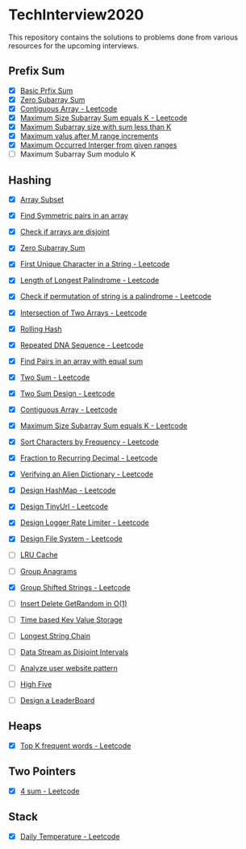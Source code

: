 # TechInterview2020

This repository contains the solutions to problems done from various resources for the upcoming interviews.

## Prefix Sum

- [x] [Basic Prfix Sum]()
- [x] [Zero Subarray Sum]()
- [x] [Contiguous Array - Leetcode](https://github.com/kalpak92/TechInterview2020/blob/master/src/Leetcode/ContiguousArray.java)
- [x] [Maximum Size Subarray Sum equals K - Leetcode](https://github.com/kalpak92/TechInterview2020/blob/master/src/Leetcode/MaxSubarrayEqualK.java)
- [x] [Maximum Subarray size with sum less than K]()
- [x] [Maximum valus after M range increments]()
- [x] [Maximum Occurred Interger from given ranges]()
- [ ] Maximum Subarray Sum modulo K

## Hashing

- [x] [Array Subset](https://github.com/kalpak92/TechInterview2020/blob/master/src/Hashing/ArraySubset.java)
- [x] [Find Symmetric pairs in an array](https://github.com/kalpak92/TechInterview2020/blob/master/src/Hashing/SymmetricPairs.java)
- [x] [Check if arrays are disjoint](https://github.com/kalpak92/TechInterview2020/blob/master/src/Hashing/ArrayDisjoint.java)
- [x] [Zero Subarray Sum](https://github.com/kalpak92/TechInterview2020/blob/master/src/Hashing/ZeroSubarraySum.java)
- [x] [First Unique Character in a String - Leetcode](https://github.com/kalpak92/TechInterview2020/blob/master/src/Leetcode/FirstUniqueCharacter.java)
- [x] [Length of Longest Palindrome - Leetcode](https://github.com/kalpak92/TechInterview2020/blob/master/src/Leetcode/LongestPalindrome.java)
- [x] [Check if permutation of string is a palindrome - Leetcode](https://github.com/kalpak92/TechInterview2020/blob/master/src/Leetcode/PalindromePermutationCheck.java)
- [x] [Intersection of Two Arrays - Leetcode](https://github.com/kalpak92/TechInterview2020/blob/master/src/Leetcode/ArrayIntersection.java)
- [x] [Rolling Hash](https://github.com/kalpak92/TechInterview2020/blob/master/src/Hashing/RollingHash.java)
- [x] [Repeated DNA Sequence - Leetcode](https://github.com/kalpak92/TechInterview2020/blob/master/src/Leetcode/RepeatedDNASequence.java)
- [x] [Find Pairs in an array with equal sum](https://github.com/kalpak92/TechInterview2020/blob/master/src/Hashing/PairEqualSum.java)
- [x] [Two Sum - Leetcode](https://github.com/kalpak92/TechInterview2020/blob/master/src/Leetcode/TwoSum.java)
- [x] [Two Sum Design - Leetcode](https://github.com/kalpak92/TechInterview2020/blob/master/src/Leetcode/TwoSumDesign.java)
- [x] [Contiguous Array - Leetcode](https://github.com/kalpak92/TechInterview2020/blob/master/src/Leetcode/ContiguousArray.java)
- [x] [Maximum Size Subarray Sum equals K - Leetcode](https://github.com/kalpak92/TechInterview2020/blob/master/src/Leetcode/MaxSubarrayEqualK.java)
- [x] [Sort Characters by Frequency - Leetcode](https://github.com/kalpak92/TechInterview2020/blob/master/src/Leetcode/SortCharacters.java)
- [x] [Fraction to Recurring Decimal - Leetcode](https://github.com/kalpak92/TechInterview2020/blob/master/src/Leetcode/Fraction2Decimal.java)
- [x] [Verifying an Alien Dictionary - Leetcode](https://github.com/kalpak92/TechInterview2020/blob/master/src/Leetcode/VerifyAlienDictionary.java)
- [x] [Design HashMap - Leetcode](https://github.com/kalpak92/TechInterview2020/blob/master/src/Leetcode/HashMapDesign.java)
- [x] [Design TinyUrl - Leetcode](https://github.com/kalpak92/TechInterview2020/blob/master/src/Leetcode/TinyUrlDesign.java)
- [x] [Design Logger Rate Limiter - Leetcode](https://github.com/kalpak92/TechInterview2020/blob/master/src/Leetcode/LoggerRateLimiter.java)
- [x] [Design File System - Leetcode](https://github.com/kalpak92/TechInterview2020/blob/master/src/Leetcode/FileSystemDesign.java)
- [ ] [LRU Cache]()
- [ ] [Group Anagrams]()
- [x] [Group Shifted Strings - Leetcode](https://github.com/kalpak92/TechInterview2020/blob/master/src/Leetcode/GroupShiftedStrings.java)
- [ ] [Insert Delete GetRandom in O(1)]()
- [ ] [Time based Key Value Storage]()
- [ ] [Longest String Chain]()
- [ ] [Data Stream as Disjoint Intervals]()
- [ ] [Analyze user website pattern]()
- [ ] [High Five]()
- [ ] [Design a LeaderBoard]()


## Heaps

- [x] [Top K frequent words - Leetcode](https://github.com/kalpak92/TechInterview2020/blob/master/src/Leetcode/TopKFrequentWords.java)

## Two Pointers
- [x] [4 sum - Leetcode](https://github.com/kalpak92/TechInterview2020/blob/master/src/Leetcode/FourSum.java)

## Stack
- [x] [Daily Temperature - Leetcode](https://github.com/kalpak92/TechInterview2020/blob/master/src/Leetcode/DailyTemperaturs.java)